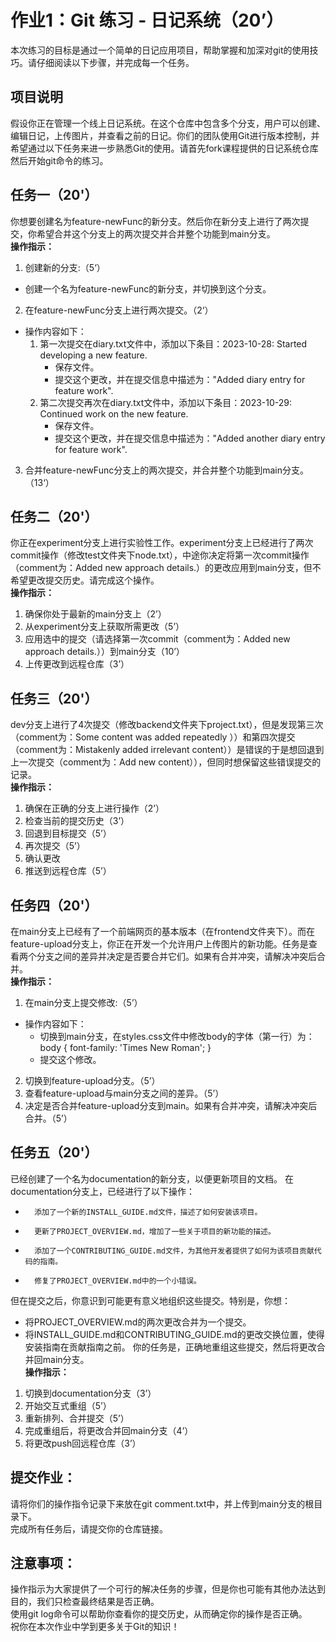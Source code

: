 # 作业1：Git 练习 - 日记系统（20’）

本次练习的目标是通过一个简单的日记应用项目，帮助掌握和加深对git的使用技巧。请仔细阅读以下步骤，并完成每一个任务。

## 项目说明
假设你正在管理一个线上日记系统。在这个仓库中包含多个分支，用户可以创建、编辑日记，上传图片，并查看之前的日记。你们的团队使用Git进行版本控制，并希望通过以下任务来进一步熟悉Git的使用。请首先fork课程提供的日记系统仓库然后开始git命令的练习。

## 任务一（20'）
你想要创建名为feature-newFunc的新分支。然后你在新分支上进行了两次提交，你希望合并这个分支上的两次提交并合并整个功能到main分支。  
**操作指示：**
1. 创建新的分支:（5‘）
* 创建一个名为feature-newFunc的新分支，并切换到这个分支。
2. 在feature-newFunc分支上进行两次提交。（2‘）
* 操作内容如下：  
  1) 第一次提交在diary.txt文件中，添加以下条目：2023-10-28: Started developing a new feature.  
     * 保存文件。
     * 提交这个更改，并在提交信息中描述为："Added diary entry for feature work".  
  2) 第二次提交再次在diary.txt文件中，添加以下条目：2023-10-29: Continued work on the new feature.  
     * 保存文件。
     * 提交这个更改，并在提交信息中描述为："Added another diary entry for feature work".
3. 合并feature-newFunc分支上的两次提交，并合并整个功能到main分支。（13‘）

## 任务二（20'）
你正在experiment分支上进行实验性工作。experiment分支上已经进行了两次commit操作（修改test文件夹下node.txt），中途你决定将第一次commit操作（comment为：Added new approach details.）的更改应用到main分支，但不希望更改提交历史。请完成这个操作。  
**操作指示：**
1. 确保你处于最新的main分支上（2’）  
2. 从experiment分支上获取所需更改（5’）  
3. 应用选中的提交（请选择第一次commit（comment为：Added new approach details.））到main分支（10’）  
4. 上传更改到远程仓库（3’）

## 任务三（20'）
dev分支上进行了4次提交（修改backend文件夹下project.txt），但是发现第三次（comment为：Some content was added repeatedly ））和第四次提交（comment为：Mistakenly added irrelevant content））是错误的于是想回退到上一次提交（comment为：Add new content）），但同时想保留这些错误提交的记录。  
**操作指示：**
1. 确保在正确的分支上进行操作（2’） 
2. 检查当前的提交历史（3’） 
3. 回退到目标提交（5’） 
4. 再次提交（5’） 
5. 确认更改
6. 推送到远程仓库（5’） 

## 任务四（20'）
在main分支上已经有了一个前端网页的基本版本（在frontend文件夹下）。而在feature-upload分支上，你正在开发一个允许用户上传图片的新功能。任务是查看两个分支之间的差异并决定是否要合并它们。如果有合并冲突，请解决冲突后合并。  
**操作指示：**
1. 在main分支上提交修改:（5’）
* 操作内容如下：  
  * 切换到main分支，在styles.css文件中修改body的字体（第一行）为：body { font-family: 'Times New Roman';  }
  * 提交这个修改。  
2. 切换到feature-upload分支。（5’）  
3. 查看feature-upload与main分支之间的差异。（5’）  
4. 决定是否合并feature-upload分支到main。如果有合并冲突，请解决冲突后合并。（5’）

## 任务五（20'）
已经创建了一个名为documentation的新分支，以便更新项目的文档。
在documentation分支上，已经进行了以下操作：  
* 		添加了一个新的INSTALL_GUIDE.md文件，描述了如何安装该项目。
* 		更新了PROJECT_OVERVIEW.md，增加了一些关于项目的新功能的描述。
* 		添加了一个CONTRIBUTING_GUIDE.md文件，为其他开发者提供了如何为该项目贡献代码的指南。
* 		修复了PROJECT_OVERVIEW.md中的一个小错误。
但在提交之后，你意识到可能更有意义地组织这些提交。特别是，你想：
* 将PROJECT_OVERVIEW.md的两次更改合并为一个提交。
* 将INSTALL_GUIDE.md和CONTRIBUTING_GUIDE.md的更改交换位置，使得安装指南在贡献指南之前。
你的任务是，正确地重组这些提交，然后将更改合并回main分支。  
**操作指示：**
1. 切换到documentation分支（3’）
2. 开始交互式重组（5’）
3. 重新排列、合并提交（5’）
4. 完成重组后，将更改合并回main分支（4’）
5. 将更改push回远程仓库（3’）

## 提交作业：
请将你们的操作指令记录下来放在git comment.txt中，并上传到main分支的根目录下。  
完成所有任务后，请提交你的仓库链接。

## 注意事项：
操作指示为大家提供了一个可行的解决任务的步骤，但是你也可能有其他办法达到目的，我们只检查最终结果是否正确。  
使用git log命令可以帮助你查看你的提交历史，从而确定你的操作是否正确。  
祝你在本次作业中学到更多关于Git的知识！



